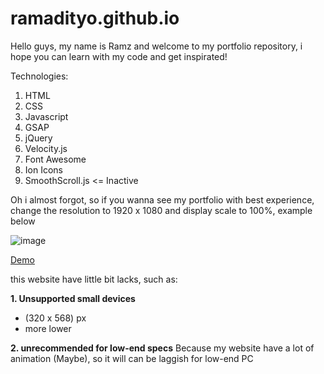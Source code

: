 # ramadityo.github.io

Hello guys, my name is Ramz and welcome to my portfolio repository, i hope you can learn with my code and get inspirated!

Technologies:
1. HTML
2. CSS
3. Javascript
4. GSAP
5. jQuery
6. Velocity.js
7. Font Awesome
8. Ion Icons
9. SmoothScroll.js <= Inactive

Oh i almost forgot, so if you wanna see my portfolio with best experience, change the resolution to 1920 x 1080 and display scale to 100%, example below

![image](https://user-images.githubusercontent.com/97384153/149063086-1a1812f3-9b3d-490d-9013-5dbb501d12a7.png)


[Demo](https://ramadityo.github.io/)

this website have little bit lacks, such as:

**1. Unsupported small devices** 
   - (320 x 568) px
   - more lower

**2. unrecommended for low-end specs**
   Because my website have a lot of animation (Maybe), so it will can be laggish for low-end PC
